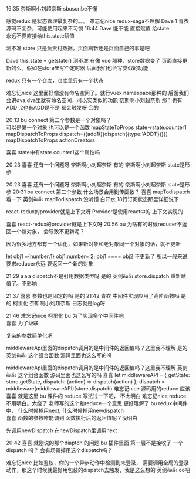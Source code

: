 16:35
奈斯啊小刘超奈斯
sbuscribe不懂 




感觉redux 是状态管理最复杂的。。。 
难忘记nice
redux-saga不理解 
Dave
1 
青衣
源码不复杂，可能使用起来不习惯 
16:44
Dave
能不能 直接赋值 给state  
永远不要直接给this.state赋值

测不准
store 只是负责村数据。页面刷新还是页面自己的事是吧 



Dave
this.state = getstate() 
测不准
有像 vue 那种，store数据变了 页面直接更新的么。假如在store里写个定时器 
后面我们也会写类似的功能

redux
只有一个仓库，仓库里只有一个状态


难忘记nice
这里面好像没有命名空间了。就行vuex namespace那种的 
后面我们会讲dva,dva里就有命名空间，可以实类似的功能
奈斯啊小刘超奈斯
那 1 也有 ADD ,2也有ADD是不是 都会触发呀 
会的



20:13
bu
connect 第二个参数是一个对象吗？  
可以是第一个对象
也可以是一个函数
mapStateToProps   state=>state.counter1
mapDispatchToProps    dispatch=({add1(){dispatch({type:'ADD1'})}})
mapDispatchToProps  actionCreators

喜喜
state中有state.counter1这个属性吗 

20:23
喜喜
还有一个问题呀 
奈斯啊小刘超奈斯
有的 
奈斯啊小刘超奈斯
state是形参 


20:23
喜喜
还有一个问题呀 
奈斯啊小刘超奈斯
有的 
奈斯啊小刘超奈斯
state是形参 
20:31
bu
connect 第二个参数 什么场景会用到传函数？ 
喜喜
mapTodispatch看一下 
英剑คิดถึง
mapTodispatch 没听懂 
白开水
18行订阅状态那里详细说下 




react-redux的provider就是上下文呀 
Provider是使用react中的 上下文实现的


喜喜
react-redux的provider就是上下文呀 
20:56
bu
为啥有的时候reducer不返回一个新对象， 会导致不更新呢？ 

因为很多地方都有一个优化，如果新对象和老对象同一个对象的话，就不更新

let obj1 ={number:1}
obj1.number= 2;
obj1 ==== obj2
不更新了
所以一般来说要求reducer永远 要返回一个新的对象



21:29
a a a
dispatch不是引用数据类型吗  是的
英剑คิดถึง
store.dispatch 重新赋值了。不影响 



21:37
喜喜
参数也是固定的吗 是的
21:42
青衣
中间件实现应用了高阶函数吗 是的
柯里化
奈斯啊小刘超奈斯
日志就是log呀 



21:46
难忘记nice
柯里化 
bu
为了实现多个中间件吧  
喜喜
为了级联 

复杂的参数简单化吧 



middlewareApi里面的dispatch调用的是中间件的返回值吗？这里我不理解 
是的
英剑คิดถึง
这个组合函数 源码里面也这么写的吗 



middlewareApi里面的dispatch调用的是中间件的返回值吗？这里我不理解 
英剑คิดถึง
这个组合函数 源码里面也这么写的吗 
喜喜
let middlewareAPI = {
                getState: store.getState,
                dispatch: (action) => dispatch(action)
            };
            dispatch = middleware(middlewareAPI)(store.dispatch) 
难忘记nice
源码用的reduce 应该 
喜喜
就是这里 
bu
课件的 reduce 写法过一下吧， 不太明白 
难忘记nice
reduce不用明白。太绕了 老师写的这个和reduce一个意思 更好理解了 
bu
redux中间件中， 什么时候掉用next, 什么时候掉用newdispatch  
喜喜
函数的参数咋能调到  函数执行后的返回值呢？没明白 

先调用newDispatch 在newDispatch里调用next



20:42
喜喜
就刚说的那个diaptch 的问题 
bu
插件里面 第一层不是接收了 一个 dispatch 吗？ 会有场景掉用这个dispatch吗？ 

难忘记nice
比如鉴权，你的一个异步动作中检测到未登录，
需要调用全局的登录动作，那这个时候就最好用包装的dispatch去触发，我是这么想的 
英剑คิดถึง
co吧 
